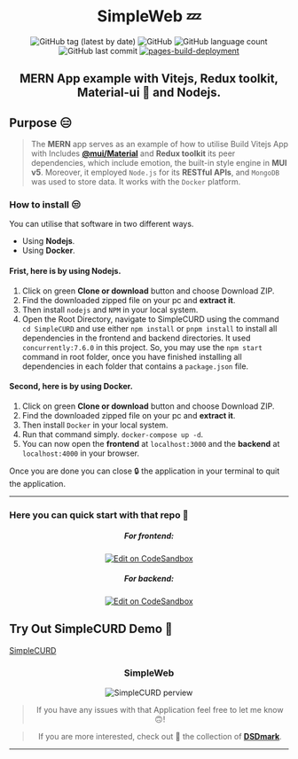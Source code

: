 <div align="center">

# SimpleWeb 💤

![GitHub tag (latest by date)](https://img.shields.io/github/v/tag/DSDmark/SimpleCURD)
![GitHub](https://img.shields.io/github/license/DSDmark/SimpleCURD)
![GitHub language count](https://img.shields.io/github/languages/count/DSDmark/SimpleCURD)
![GitHub last commit](https://img.shields.io/github/last-commit/DSDmark/SimpleCURD)
[![pages-build-deployment](https://github.com/DSDmark/TodoList/actions/workflows/pages/pages-build-deployment/badge.svg?branch=gh-pages)](https://github.com/DSDmark/TodoList/actions/workflows/pages/pages-build-deployment)

##  MERN App example with Vitejs, Redux toolkit, Material-ui 🚀 and Nodejs.

<div align="left">

## Purpose 😑

> The **MERN** app serves as an example of how to utilise Build Vitejs App with Includes [**@mui/Material**](mui.com/) and **Redux toolkit** its peer dependencies, which include emotion, the built-in style engine in **MUI v5**. Moreover, it employed `Node.js` for its **RESTful APIs**, and `MongoDB` was used to store data. It works with the `Docker` platform.

</div>

<div align="left">

### How to install 😒

You can utilise that software in two different ways.

- Using **Nodejs**. 
- Using **Docker**. 

#### Frist, here is by using **Nodejs**.

1. Click on green **Clone or download** button and choose Download ZIP.
2. Find the downloaded zipped file on your pc and **extract it**.
3. Then install `nodejs` and `NPM` in your local system.
4. Open the Root Directory, navigate to SimpleCURD using the command `cd SimpleCURD` and use either `npm install` or `pnpm install` to install all dependencies in the frontend and backend directories.
It used `concurrently:7.6.0` in this project. So, you may use the `npm start` command in root folder, once you have finished installing all dependencies in each folder that contains a `package.json` file. 

#### Second, here is by using **Docker**.

1. Click on green **Clone or download** button and choose Download ZIP.
2. Find the downloaded zipped file on your pc and **extract it**.
3. Then install `Docker` in your local system.
4. Run that command simply.
`docker-compose up -d`.
5. You can now open the **frontend** at `localhost:3000` and the **backend** at `localhost:4000` in your browser.

Once you are done you can close 🔒 the application in your terminal to quit the application.

</div>

---

<div align="left">

### Here you can quick start with that repo 👼

</div>
<!-- #default-branch-switch -->

##### For frontend:

[![Edit on CodeSandbox](https://codesandbox.io/static/img/play-codesandbox.svg)](https://githubbox.com/DSDmark/SimpleCURD/tree/main/frontend)

<!-- #default-branch-switch -->

##### For backend:

[![Edit on CodeSandbox](https://codesandbox.io/static/img/play-codesandbox.svg)](https://githubbox.com/DSDmark/SimpleCURD/tree/main/backend)


<div align="left">

## Try Out SimpleCURD Demo 🚀

<a href="https://dsdmark.github.io/SimpleCURD/" alt="SimpleWeb">SimpleCURD</a>

</div>


### SimpleWeb

![SimpleCURD perview](./assets/perview.gif "SimpleCURD")

> If you have any issues with that Application feel free to let me know 🙃!

> If you are more interested, check out 🥺 the collection of [ **DSDmark**](https://github.com/DSDmark"DSDmark").


---

</div>
